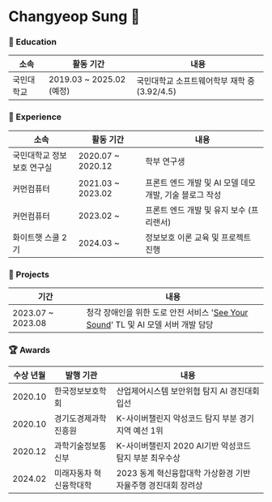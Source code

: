 # Changyeop Sung 👋

<h3>🏫 Education</h3>

|소속|활동 기간|내용|
|---|---|---|
|국민대학교|2019.03 ~ 2025.02 (예정)| 국민대학교 소프트웨어학부 재학 중 (3.92/4.5)|

<h3>🏢 Experience</h3>

|소속|활동 기간|내용|
|---|---|---|
|국민대학교 정보보호 연구실|2020.07 ~ 2020.12| 학부 연구생 |
|커먼컴퓨터|2021.03 ~ 2023.02|프론트 엔드 개발 및 AI 모델 데모 개발, 기술 블로그 작성|
|커먼컴퓨터|2023.02 ~ |프론트 엔드 개발 및 유지 보수 (프리랜서) |
|화이트햇 스쿨 2기|2024.03 ~ |정보보호 이론 교육 및 프로젝트 진행 |


<h3>📃 Projects</h3>

| 기간 | 내용 |
| --- | --- |
| 2023.07 ~ 2023.08　|청각 장애인을 위한 도로 안전 서비스 '<a href="https://github.com/KOBOT-BOARD12">See Your Sound</a>' TL 및 AI 모델 서버 개발 담당 |

<h3>🏆 Awards</h3>

|수상 년월|발행 기관|내용|
|---|---|---|
|2020.10| 한국정보보호학회 | 산업제어시스템 보안위협 탐지 AI 경진대회 입선 |
|2020.10| 경기도경제과학진흥원 | K-사이버챌린지 악성코드 탐지 부분 경기지역 예선 1위 |
|2020.12| 과학기술정보통신부 | K-사이버챌린지 2020 AI기반 악성코드 탐지 부분 최우수상 |
|2024.02| 미래자동차 혁신융학대학 | 2023 동계 혁신융합대학 가상환경 기반 자율주행 경진대회 장려상 |
